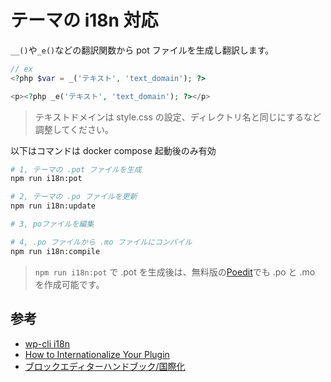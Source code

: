 # テーマの i18n 対応

`__()`や`_e()`などの翻訳関数から pot ファイルを生成し翻訳します。

```php
// ex
<?php $var = _('テキスト', 'text_domain'); ?>

<p><?php _e('テキスト', 'text_domain'); ?></p>
```

> テキストドメインは style.css の設定、ディレクトリ名と同じにするなど調整してください。

以下はコマンドは docker compose 起動後のみ有効

```sh
# 1, テーマの .pot ファイルを生成
npm run i18n:pot

# 2, テーマの .po ファイルを更新
npm run i18n:update

# 3, poファイルを編集

# 4, .po ファイルから .mo ファイルにコンパイル
npm run i18n:compile
```

> `npm run i18n:pot` で .pot を生成後は、無料版の[Poedit](https://poedit.net/)でも .po と .mo を作成可能です。

## 参考

- [wp-cli i18n](https://developer.wordpress.org/cli/commands/i18n/)
- [How to Internationalize Your Plugin](https://developer.wordpress.org/plugins/internationalization/how-to-internationalize-your-plugin/)
- [ブロックエディターハンドブック/国際化](https://ja.wordpress.org/team/handbook/block-editor/how-to-guides/internationalization/)
